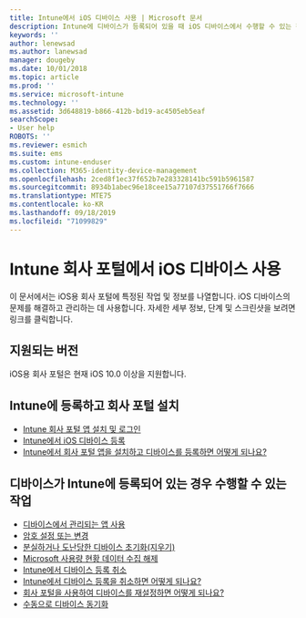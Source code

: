 ```yaml
---
title: Intune에서 iOS 디바이스 사용 | Microsoft 문서
description: Intune에 디바이스가 등록되어 있을 때 iOS 디바이스에서 수행할 수 있는 작업으로 연결되는 링크 목록입니다.
keywords: ''
author: lenewsad
ms.author: lanewsad
manager: dougeby
ms.date: 10/01/2018
ms.topic: article
ms.prod: ''
ms.service: microsoft-intune
ms.technology: ''
ms.assetid: 3d648819-b866-412b-bd19-ac4505eb5eaf
searchScope:
- User help
ROBOTS: ''
ms.reviewer: esmich
ms.suite: ems
ms.custom: intune-enduser
ms.collection: M365-identity-device-management
ms.openlocfilehash: 2ced8f1ec37f652b7e283328141bc591b5961587
ms.sourcegitcommit: 8934b1abec96e18cee15a77107d37551766f7666
ms.translationtype: MTE75
ms.contentlocale: ko-KR
ms.lasthandoff: 09/18/2019
ms.locfileid: "71099829"
---
```

# <a name="using-your-ios-device-with-intune-company-portal"></a>Intune 회사 포털에서 iOS 디바이스 사용
이 문서에서는 iOS용 회사 포털에 특정된 작업 및 정보를 나열합니다. iOS 디바이스의 문제를 해결하고 관리하는 데 사용합니다. 자세한 세부 정보, 단계 및 스크린샷을 보려면 링크를 클릭합니다.

## <a name="supported-versions"></a>지원되는 버전

iOS용 회사 포털은 현재 iOS 10.0 이상을 지원합니다.  


## <a name="enrolling-into-intune-and-installing-the-company-portal"></a>Intune에 등록하고 회사 포털 설치

- [Intune 회사 포털 앱 설치 및 로그인](install-and-sign-in-to-the-intune-company-portal-app-ios.md)
- [Intune에서 iOS 디바이스 등록](enroll-your-device-in-intune-ios.md)
- [Intune에서 회사 포털 앱을 설치하고 디바이스를 등록하면 어떻게 되나요?](what-happens-if-you-install-the-Company-Portal-app-and-enroll-your-device-in-intune-ios.md)  

## <a name="things-you-can-do-when-your-device-is-enrolled-in-intune"></a>디바이스가 Intune에 등록되어 있는 경우 수행할 수 있는 작업

- [디바이스에서 관리되는 앱 사용](use-managed-apps-on-your-device-ios.md)
- [암호 설정 또는 변경](set-or-change-your-passcode-ios.md)
  <!--- [Reset (erase) your lost or stolen device](reset-erase-your-lost-or-stolen-device-ios.md) -->
- [분실하거나 도난당한 디바이스 초기화(지우기)](reset-erase-your-device-cpwebsite.md)
- [Microsoft 사용량 현황 데이터 수집 해제](turn-off-microsoft-usage-data-collection-ios.md)
- [Intune에서 디바이스 등록 취소](unenroll-your-device-from-intune-ios.md)
- [Intune에서 디바이스 등록을 취소하면 어떻게 되나요?](what-happens-if-you-unenroll-your-device-from-intune-ios.md)
- [회사 포털을 사용하여 디바이스를 재설정하면 어떻게 되나요?](what-happens-if-you-reset-your-device-using-the-company-portal-ios.md)
- [수동으로 디바이스 동기화](sync-your-device-manually-ios.md)

